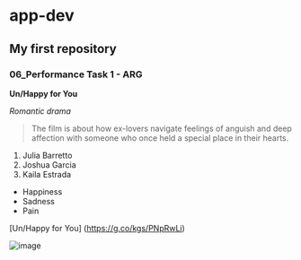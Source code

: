 # app-dev

## My first repository 

### 06_Performance Task 1 - ARG

**Un/Happy for You**

*Romantic drama*

> The film is about how ex-lovers navigate feelings of anguish and deep affection with someone who once held a special place in their hearts.

1. Julia Barretto
2. Joshua Garcia
3. Kaila Estrada
   
- Happiness
- Sadness
- Pain

[Un/Happy for You] (https://g.co/kgs/PNpRwLi)

![image](https://github.com/user-attachments/assets/6b68f7a9-8967-4ea8-b2e0-4c7774205a58)

